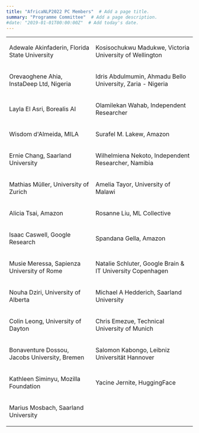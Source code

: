 ```yaml
---
title: "AfricaNLP2022 PC Members"  # Add a page title.
summary: "Programme Committee"  # Add a page description.
#date: "2019-01-01T00:00:00Z"  # Add today's date.
---
```


<table>
<tbody>
<tr class="odd">
<td><p>Adewale Akinfaderin, Florida State University</p></td>
<td><p>Kosisochukwu Madukwe, Victoria University of Wellington</p></td>
</tr>
<tr class="even">
<td><p>Orevaoghene Ahia, InstaDeep Ltd, Nigeria</p></td>
<td><p>Idris Abdulmumin, Ahmadu Bello University, Zaria - Nigeria</p></td>
</tr>
<tr class="odd">
<td><p>Layla El Asri, Borealis AI</p></td>
<td><p>Olamilekan Wahab, Independent Researcher</p></td>
</tr>
<tr class="even">
<td><p>Wisdom d'Almeida, MILA</p></td>
<td><p>Surafel M. Lakew, Amazon </p></td>
</tr>
<tr class="odd">
<td><p>Ernie Chang, Saarland University</p></td>
<td><p>Wilhelmiena Nekoto, Independent Researcher, Namibia</p></td>
</tr>
<tr class="even">
<td><p>Mathias Müller, University of Zurich</p></td>
<td><p>Amelia Tayor, University of Malawi</p></td>
</tr>
<tr class="odd">
<td><p>Alicia Tsai, Amazon</p></td>
<td><p>Rosanne Liu, ML Collective</p></td>
</tr>
<tr class="even">
<td><p>Isaac Caswell, Google Research</p></td>
<td><p>Spandana Gella, Amazon</p></td>
</tr>
<tr class="odd">
<td><p>Musie Meressa, Sapienza University of Rome</p></td>
<td><p>Natalie Schluter, Google Brain &amp; IT University Copenhagen</p></td>
</tr>
<tr class="even">
<td><p>Nouha Dziri, University of Alberta</p></td>
<td><p>Michael A Hedderich, Saarland University</p></td>
</tr>
<tr class="odd">
<td><p>Colin Leong, University of Dayton</p></td>
<td><p>Chris Emezue, Technical University of Munich</p></td>
</tr>
<tr class="even">
<td><p>Bonaventure Dossou, Jacobs University, Bremen</p></td>
<td><p>Salomon Kabongo, Leibniz Universität Hannover</p></td>
</tr>
<tr class="odd">
<td><p>Kathleen Siminyu, Mozilla Foundation</p></td>
<td><p>Yacine Jernite, HuggingFace</p></td>
</tr>
<tr class="even">
<td><p>Marius Mosbach, Saarland University</p></td>
<td><p><br />
</p></td>
</tr>
</tbody>
</table>
